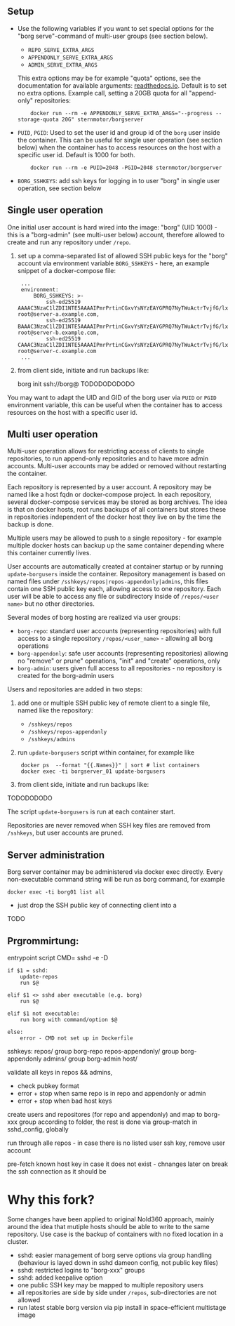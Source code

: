 Setup
-----

* Use the following variables if you want to set special options for the "borg
  serve"-command of multi-user groups (see section below). 

    * `REPO_SERVE_EXTRA_ARGS`  
    * `APPENDONLY_SERVE_EXTRA_ARGS`
    * `ADMIN_SERVE_EXTRA_ARGS`

  This extra options may be for example "quota" options, see the documentation
  for available arguments: [readthedocs.io][serve_doc]. Default is to set no
  extra options. Example call, setting a 20GB quota for all "append-only"
  repositories:

          docker run --rm -e APPENDONLY_SERVE_EXTRA_ARGS="--progress --storage-quota 20G" sternmotor/borgserver

* `PUID`, `PGID`: Used to set the user id and group id of the `borg` user
  inside the container. This can be useful for single user operation (see
  section below) when the container has to access resources on the host with a
  specific user id.  Default is 1000 for both.

          docker run --rm -e PUID=2048 -PGID=2048 sternmotor/borgserver

* `BORG_SSHKEYS`: add ssh keys for logging in to user "borg" in single user
  operation, see section below


Single user operation
---------------------

One initial user account is hard wired into the image: "borg" (UID 1000) - this
is a "borg-admin" (see multi-user below) account, therefore allowed to create
and run any repository under `/repo`.  

1. set up a comma-separated list of allowed SSH public keys for the "borg"
   account via environment variable `BORG_SSHKEYS` - here, an example snippet
   of a docker-compose file:
    
        ...
        environment:
            BORG_SSHKEYS: >-
                ssh-ed25519 AAAAC3NzaC1lZDI1NTE5AAAAIPmrPrtinCGxvYsNYzEAYGPRQ7NyTWuActrTvjfG/lxV root@server-a.example.com,
                ssh-ed25519 BAAAC3NzaC1lZDI1NTE5AAAAIPmrPrtinCGxvYsNYzEAYGPRQ7NyTWuActrTvjfG/lxV root@server-b.example.com,
                ssh-ed25519 CAAAC3NzaC1lZDI1NTE5AAAAIPmrPrtinCGxvYsNYzEAYGPRQ7NyTWuActrTvjfG/lxV root@server-c.example.com
        ...

2. from client side, initiate and run backups like:


    borg init ssh://borg@
TODODODODODO

    

You may want to adapt the UID and GID of the borg user via `PUID` or `PGID`
environment variable, this can be useful when the container has to access
resources on the host with a specific user id.


Multi user operation
--------------------

Multi-user operation allows for restricting access of clients to single
repositories, to run append-only repositories and to have more admin accounts.
Multi-user accounts may be added or removed without restarting the container.

Each repository is represented by a user account. A repository may be named
like a host fqdn or docker-compose project. In each repository, several
docker-compose services may be stored as borg archives. The idea is that on
docker hosts, root runs backups of all containers but stores these in
repositories independent of the docker host they live on by the time the backup
is done. 

Multiple users may be allowed to push to a single repository - for example
multiple docker hosts can backup up the same container depending where this
container currently lives.

User accounts are automatically created at container startup or by running
`update-borgusers` inside the container.  Repository management is based on
named files under `/sshkeys/repos|repos-appendonly|admins`, this files contain
one SSH public key each, allowing access to one repository. Each user will be able
to access any file or subdirectory inside of `/repos/<user name>` but no other
directories.

Several modes of borg hosting are realized via user groups:

* `borg-repo`: standard user accounts (representing repositories) with full
  access to a single repository `/repos/<user_name>` - allowing all borg
  operations
* `borg-appendonly`: safe user accounts (representing repositories) allowing no
  "remove" or prune" operations, "init" and "create" operations, only
* `borg-admin`: users given full access to all repositories - no repository is
  created for the borg-admin users 

Users and repositories are added in two steps: 

1. add one or multiple SSH public key of remote client to a single file, named like the repository:
    * `/sshkeys/repos`
    * `/sshkeys/repos-appendonly`
    * `/sshkeys/admins`

2. run `update-borgusers` script within container, for example like

        docker ps  --format "{{.Names}}" | sort # list containers
        docker exec -ti borgserver_01 update-borgusers

3. from client side, initiate and run backups like:

TODODODODO


The script `update-borgusers` is run at each container start.

Repositories are never removed when SSH key files are removed from `/sshkeys`,
but user accounts are pruned. 


Server administration
---------------------

Borg server container may be administered via docker exec directly. Every non-executable command string will be run as borg command, for example

    docker exec -ti borg01 list all


 - just drop the SSH public key of connecting client into a 

TODO


Prgrommirtung:
----------------

entrypoint script
    CMD= sshd -e -D

    if $1 = sshd:
        update-repos 
        run $@

    elif $1 <> sshd aber executable (e.g. borg)
        run $@ 

    elif $1 not executable:
        run borg with command/option $@

    else:
        error - CMD not set up in Dockerfile


sshkeys:
    repos/              group borg-repo
    repos-appendonly/   group borg-appendonly
    admins/             group borg-admin
    host/

validate all keys in repos && admins,
* check pubkey format
* error + stop when same repo is in repo and appendonly or admin
* error + stop when bad host keys 

create users and repositores (for repo and appendonly) and map to borg-xxx group according to folder, the rest is done via group-match in sshd_config, globally

run through alle repos - in case there is no listed user ssh key, remove user account


pre-fetch known host key in case it does not exist - chnanges later on break the ssh connection as it should be

    




Why this fork?
==============

Some changes have been applied to original Nold360 approach, mainly around the
idea that mutiple hosts should be able to write to the same repository. Use
case is the backup of containers with no fixed location in a cluster.

* sshd: easier management of borg serve options via group handling (behaviour is
  layed down in sshd dameon config, not public key files)
* sshd: restricted logins to "borg-xxx" groups
* sshd: added keepalive option
* one public SSH key may be mapped to multiple repository users
* all repositories are side by side under `/repos`, sub-directories are not allowed
* run latest stable borg version via pip install in space-efficient multistage
  image

[ssh_pubkey]: https://wiki.archlinux.org/index.php/SSH_Key
[pip]: https://pypi.org/project/pip
[serve_doc]: https://borgbackup.readthedocs.io/en/stable/usage/serve.html 
[archwiki]: https://wiki.archlinux.org/index.php/SSH_Keys
